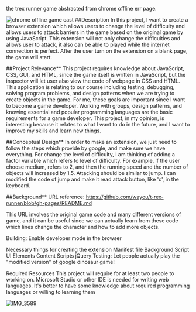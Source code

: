 the trex runner game abstracted from chrome offline err page.

![chrome offline game cast](img/chrome_offline_game.gif)
##Description
In this project, I want to create a browser extension which allows users to change the level of difficulty and allows users to attack barriers in the game based on the original game by using JavaScript. This extension will not only change the difficulties and allows user to attack, it also can be able to played while the internet connection is perfect. After the user turn on the extension on a blank page, the game will start.

##Project Relevance**
This project requires knowledge about JavaScript, CSS, GUI, and HTML, since the game itself is written in JavaScript, but the inspector will let user also view the code of webpage in CSS and HTML. This application is relating to our course including testing, debugging, solving program problems, and design patterns when we are trying to create objects in the game. For me, these goals are important since I want to become a game developer. Working with groups, design patterns, and knowing essential
and popular programming languages are the basic requirements for a game developer. This project, in my opinion, is interesting because it relates to what I want to do in the future, and I want to improve my skills and learn new things.

##Conceptual Design**
In order to make an extension, we just need to follow the steps which provide by google, and make sure we have everything. For change the level of difficulty, I am thinking of adding a factor variable which refers to level of difficulty. For example, if the user choose medium, refers to 2, and then the running speed and the number of objects will increased by 1.5. Attacking should be similar to jump. I can modified the code of jump and make it read attack button, like 'c', in the keyboard.

##Background**
URL reference: https://github.com/wayou/t-rex-runner/blob/gh-pages/README.md

This URL involves the original game code and many different versions of game, and it can be useful since we can actually learn from these code which lines change the character and how to add more objects.

Building:
Enable developer mode in the browser

Necessary things for creating the extension
Manifest file
Background Script
UI Elements
Content Scripts
jQuery
Testing:
Let people actually play the "modified version" of google dinosaur game!

Required Resources
This project will require for at least two people to working on.
Microsoft Studio or other IDE is needed for writing web languages.
It's better to have some knowledge about required programming languages or willing to learning them

![IMG_3589](https://user-images.githubusercontent.com/54539829/74948044-bb0dd800-53c9-11ea-80a5-da69e9d7e603.jpg)

